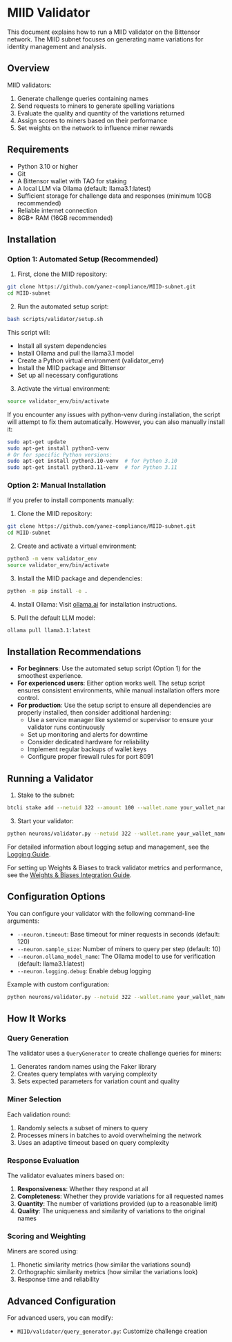 # MIID Validator

This document explains how to run a MIID validator on the Bittensor network. The MIID subnet focuses on generating name variations for identity management and analysis.

## Overview

MIID validators:
1. Generate challenge queries containing names
2. Send requests to miners to generate spelling variations
3. Evaluate the quality and quantity of the variations returned
4. Assign scores to miners based on their performance
5. Set weights on the network to influence miner rewards

## Requirements

- Python 3.10 or higher
- Git
- A Bittensor wallet with TAO for staking
- A local LLM via Ollama (default: llama3.1:latest)
- Sufficient storage for challenge data and responses (minimum 10GB recommended)
- Reliable internet connection
- 8GB+ RAM (16GB recommended)

## Installation

### Option 1: Automated Setup (Recommended)

1. First, clone the MIID repository:
```bash
git clone https://github.com/yanez-compliance/MIID-subnet.git
cd MIID-subnet
```

2. Run the automated setup script:
```bash
bash scripts/validator/setup.sh
```

This script will:
- Install all system dependencies
- Install Ollama and pull the llama3.1 model
- Create a Python virtual environment (validator_env)
- Install the MIID package and Bittensor
- Set up all necessary configurations

3. Activate the virtual environment:
```bash
source validator_env/bin/activate
```

If you encounter any issues with python-venv during installation, the script will attempt to fix them automatically. However, you can also manually install it:
```bash
sudo apt-get update
sudo apt-get install python3-venv
# Or for specific Python versions:
sudo apt-get install python3.10-venv  # for Python 3.10
sudo apt-get install python3.11-venv  # for Python 3.11
```

### Option 2: Manual Installation

If you prefer to install components manually:

1. Clone the MIID repository:
```bash
git clone https://github.com/yanez-compliance/MIID-subnet.git
cd MIID-subnet
```

2. Create and activate a virtual environment:
```bash
python3 -m venv validator_env
source validator_env/bin/activate
```

3. Install the MIID package and dependencies:
```bash
python -m pip install -e .
```

4. Install Ollama:
Visit [ollama.ai](https://ollama.ai) for installation instructions.

5. Pull the default LLM model:
```bash
ollama pull llama3.1:latest
```

## Installation Recommendations

- **For beginners**: Use the automated setup script (Option 1) for the smoothest experience.
- **For experienced users**: Either option works well. The setup script ensures consistent environments, while manual installation offers more control.
- **For production**: Use the setup script to ensure all dependencies are properly installed, then consider additional hardening:
  - Use a service manager like systemd or supervisor to ensure your validator runs continuously
  - Set up monitoring and alerts for downtime
  - Consider dedicated hardware for reliability
  - Implement regular backups of wallet keys
  - Configure proper firewall rules for port 8091

## Running a Validator

1. Stake to the subnet:
```bash
btcli stake add --netuid 322 --amount 100 --wallet.name your_wallet_name --wallet.hotkey your_hotkey --subtensor.network test
```

3. Start your validator:
```bash
python neurons/validator.py --netuid 322 --wallet.name your_wallet_name --wallet.hotkey your_hotkey --subtensor.network test
```

For detailed information about logging setup and management, see the [Logging Guide](logging.md).

For setting up Weights & Biases to track validator metrics and performance, see the [Weights & Biases Integration Guide](weights_and_biases.md).

## Configuration Options

You can configure your validator with the following command-line arguments:

- `--neuron.timeout`: Base timeout for miner requests in seconds (default: 120)
- `--neuron.sample_size`: Number of miners to query per step (default: 10)
- `--neuron.ollama_model_name`: The Ollama model to use for verification (default: llama3.1:latest)
- `--neuron.logging.debug`: Enable debug logging

Example with custom configuration:
```bash
python neurons/validator.py --netuid 322 --wallet.name your_wallet_name --wallet.hotkey your_hotkey --subtensor.network test --neuron.timeout 180 --neuron.sample_size 15
```

## How It Works

### Query Generation

The validator uses a `QueryGenerator` to create challenge queries for miners:
1. Generates random names using the Faker library
2. Creates query templates with varying complexity
3. Sets expected parameters for variation count and quality

### Miner Selection

Each validation round:
1. Randomly selects a subset of miners to query
2. Processes miners in batches to avoid overwhelming the network
3. Uses an adaptive timeout based on query complexity

### Response Evaluation

The validator evaluates miners based on:
1. **Responsiveness**: Whether they respond at all
2. **Completeness**: Whether they provide variations for all requested names
3. **Quantity**: The number of variations provided (up to a reasonable limit)
4. **Quality**: The uniqueness and similarity of variations to the original names

### Scoring and Weighting

Miners are scored using:
1. Phonetic similarity metrics (how similar the variations sound)
2. Orthographic similarity metrics (how similar the variations look)
3. Response time and reliability

## Advanced Configuration

For advanced users, you can modify:

- `MIID/validator/query_generator.py`: Customize challenge creation

